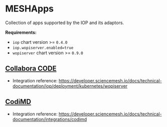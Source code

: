 # MESHApps

Collection of apps supported by the IOP and its adaptors.

**Requirements:**
- `iop` chart version >= `0.4.0`
- `iop.wopiserver.enabled=true`
- `wopiserver` chart version >= `0.9.0`

## [Collabora CODE](https://hub.helm.sh/charts/stable/collabora-code)

- Integration reference: https://developer.sciencemesh.io/docs/technical-documentation/iop/deployment/kubernetes/wopiserver

## [CodiMD](https://hub.helm.sh/charts/codimd/codimd)

- Integration reference: https://developer.sciencemesh.io/docs/technical-documentation/integrations/codimd

